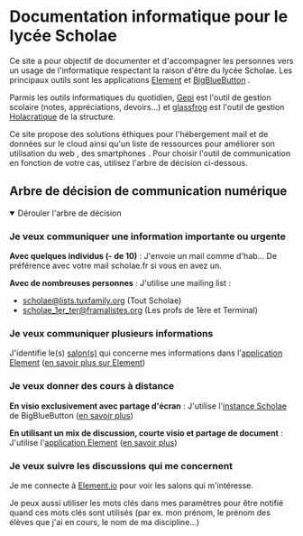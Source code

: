 # Documentation informatique pour le lycée Scholae

Ce site a pour objectif de documenter et d'accompagner les personnes vers un usage de l'informatique respectant la raison d'être du lycée Scholae. Les principaux outils sont les applications [Element](https://app.element.io/) [<i class="fa fa-mastodon-alt" aria-hidden="true"></i>](/Element.md) et [BigBlueButton](https://visio.microlinux.fr/b) [<i class="fa fa-video-camera" aria-hidden="true"></i>](/BBB.md).

Parmis les outils informatiques du quotidien, [Gepi](gepi.scholae.fr/) est l'outil de gestion scolaire (notes, appréciations, devoirs...) et [glassfrog](https://fr.glassfrog.com/) est l'outil de gestion [Holacratique](https://fr.wikipedia.org/wiki/Holacratie) de la structure.

Ce site propose des solutions éthiques pour l'hébergement mail et de données sur le cloud [<i class="fa fa-cloud" aria-hidden="true"></i>](/mail-cloud.md) ainsi qu'un liste de ressources pour améliorer son utilisation du web [<i class="fa fa-hubzilla" aria-hidden="true"></i>](/web.md), des smartphones [<i class="fa fa-mobile" aria-hidden="true"></i>](/mail-cloud.md). Pour choisir l'outil de communication en fonction de votre cas, utilisez l'arbre de décision ci-dessous.

<!--
<div class='btn-plein'>

[<i class="fa fa-book" aria-hidden="true"></i> Doc. Element.io](/Element.md)
[<i class="fa fa-book" aria-hidden="true"></i> Doc. BBB](/BBB.md)

</div>
<div class='btn-vide'>

[<i class="fa fa-external-link" aria-hidden="true"></i> Instance Visio](https://visio.microlinux.fr/b)
[<i class="fa fa-external-link" aria-hidden="true"></i> App Element.io](https://app.element.io/)

</div> -->

## Arbre de décision de communication numérique

<details open>

<summary>Dérouler l'arbre de décision</i></summary>

### <i class="fa fa-caret-right" aria-hidden="true"></i> Je veux communiquer une information importante ou urgente

<i class="fa fa-chevron-right" aria-hidden="true"></i> **Avec quelques individus (- de 10)** :
<i class="fa fa-arrow-right" aria-hidden="true"></i> J'envoie un mail comme d'hab... De préférence avec votre mail scholae.fr si vous en avez un.

<i class="fa fa-chevron-right" aria-hidden="true"></i> **Avec de nombreuses personnes** :
<i class="fa fa-arrow-right" aria-hidden="true"></i> J'utilise une mailing list :

- scholae@lists.tuxfamily.org (Tout Scholae)
- scholae_1er_ter@framalistes.org (Les profs de 1ère et Terminal)

### <i class="fa fa-caret-right" aria-hidden="true"></i> Je veux communiquer plusieurs informations

<i class="fa fa-arrow-right" aria-hidden="true"></i> J'identifie le(s) [salon(s)](https://adrientaudiere.github.io/info_scho/#/Element?id=le-concept-des-salons) qui concerne mes informations dans l'[application Element](https://app.element.io/) ([en savoir plus sur Element](/Element.md))

### <i class="fa fa-caret-right" aria-hidden="true"></i> Je veux donner des cours à distance

<i class="fa fa-chevron-right" aria-hidden="true"></i> **En visio exclusivement avec partage d'écran** :
<i class="fa fa-arrow-right" aria-hidden="true"></i> J'utilise l'[instance Scholae](https://visio.microlinux.fr/) de BigBlueButton ([en savoir plus](/BBB.md))

<i class="fa fa-chevron-right" aria-hidden="true"></i> **En utilisant un mix de discussion, courte visio et partage de document** :
<i class="fa fa-arrow-right" aria-hidden="true"></i> J'utilise l'[application Element](https://app.element.io/) ([en savoir plus](/Element.md))

### <i class="fa fa-caret-right" aria-hidden="true"></i> Je veux suivre les discussions qui me concernent

<i class="fa fa-arrow-right"  aria-hidden="true"></i> Je me connecte à [Element.io](/Element.md) pour voir les salons qui m'intéresse.

<i class="fa fa-arrow-right"  aria-hidden="true"></i> Je peux aussi utiliser les mots clés dans mes paramètres pour être notifié quand ces mots clés sont utilisés (par ex. mon prénom, le prénom des élèves que j'ai en cours, le nom de ma discipline…)

</details>
